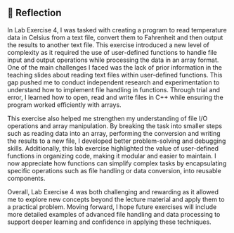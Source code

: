 ## 💭 Reflection
<p align= "justify">

In Lab Exercise 4, I was tasked with creating a program to read temperature data in Celsius from a text file, convert them to Fahrenheit and then output the results to another text file. This exercise introduced a new level of complexity as it required the use of user-defined functions to handle file input and output operations while processing the data in an array format. One of the main challenges I faced was the lack of prior information in the teaching slides about reading text files within user-defined functions. This gap pushed me to conduct independent research and experimentation to understand how to implement file handling in functions. Through trial and error, I learned how to open, read and write files in C++ while ensuring the program worked efficiently with arrays.

This exercise also helped me strengthen my understanding of file I/O operations and array manipulation. By breaking the task into smaller steps such as reading data into an array, performing the conversion and writing the results to a new file, I developed better problem-solving and debugging skills. Additionally, this lab exercise highlighted the value of user-defined functions in organizing code, making it modular and easier to maintain. I now appreciate how functions can simplify complex tasks by encapsulating specific operations such as file handling or data conversion, into reusable components.

Overall, Lab Exercise 4 was both challenging and rewarding as it allowed me to explore new concepts beyond the lecture material and apply them to a practical problem. Moving forward, I hope future exercises will include more detailed examples of advanced file handling and data processing to support deeper learning and confidence in applying these techniques.
